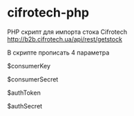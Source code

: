 # cifrotech-php


PHP скрипт для импорта стока Cifrotech
http://b2b.cifrotech.ua/api/rest/getstock

В скрипте прописать 4 параметра

$consumerKey

$consumerSecret

$authToken

$authSecret 


